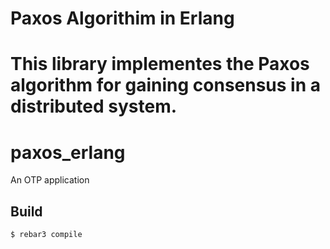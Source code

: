 # Paxos Algorithim in Erlang

This library implementes the Paxos algorithm for gaining consensus in a distributed system.
=======
paxos_erlang
=====

An OTP application

Build
-----

    $ rebar3 compile
